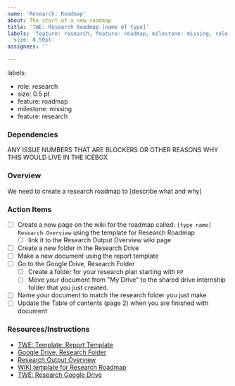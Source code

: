```yaml
---
name: 'Research: Roadmap'
about: The start of a new roadmap
title: 'TWE: Research Roadmap [name of type]'
labels: 'feature: research, feature: roadmap, milestone: missing, role: UI/UX research,
  size: 0.50pt'
assignees: ''

---
```


labels: 
-  role: research
- size: 0.5 pt
- feature: roadmap
- milestone: missing
- feature: research

### Dependencies
ANY ISSUE NUMBERS THAT ARE BLOCKERS OR OTHER REASONS WHY THIS WOULD LIVE IN THE ICEBOX

### Overview
We need to create a research roadmap to [describe what and why]

### Action Items
- [ ] Create a new page on the wiki for the roadmap called: `[type name] Research Overview` using the template for Research Roadmap
  - [ ] link it to the Research Output Overview wiki page
- [ ] Create a new folder in the Research Drive
- [ ] Make a new document using the report template 
- [ ] Go to the Google Drive, Research Folder
  - [ ] Create a folder for your research plan starting with `RP`
  - [ ] Move your document from "My Drive" to the shared drive internship folder that you just created.
- [ ] Name your document to match the research folder you just make
- [ ] Update the Table of contents (page 2) when you are finished with document

### Resources/Instructions

- [TWE: Template: Report Template](https://docs.google.com/document/d/16GP2QU_41dOBBadLUxEurdHh3FjzbkRMKTScr66pSIQ/template/preview)
-  [Google Drive, Research Folder](https://drive.google.com/drive/folders/1LLHYcQCRmpC3DX_ZMj4BXNCmb_XliUXd?usp=sharing)
- [Research Output Overview](https://github.com/hackforla/internship/wiki/Research-Output-Overview)
- [WIKI template for Research Roadmap](https://github.com/hackforla/internship/wiki/research-roadmap-wiki-template)
- [TWE: Research Google Drive](https://drive.google.com/drive/folders/1LLHYcQCRmpC3DX_ZMj4BXNCmb_XliUXd)

